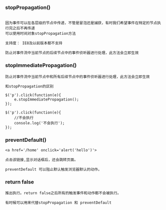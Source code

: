 
### stopPropagation()

```

因为事件可以在各层级的节点中传递，不管是冒泡还是捕获，有时我们希望事件在特定的节点执行完之后不再传递
可以使用时间对象stopPropagation方法

支持度： IE8及以前版本都不支持

防止对事件流中当前节点的后续节点中的事件侦听器进行处理，此方法会立即生效

```

### stopImmediatePropagation()

```
防止对事件流中当前节点中和所有后续节点中的事件侦听器进行处理，此方法会立即生效

和stopPropagation的区别

$('p').click(function(e){
    e.stopImmediatePropagation();
});

$('p').click(function(e){
    //不会执行
    console.log('不会执行');
});

```

### preventDefault()

```
<a href='/home' onclick='alert('hello')'>

点击该链接,显示对话框后，还会跳转页面。

preventDefault 可以阻止默认触发浏览器默认的动作。

```


### return false

```
推出执行。return false之后所有的触发事件和动作都不会被执行。

有时候可以用来代替stopPropagation 和 preventDefault

```